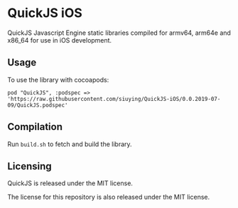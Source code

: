 # QuickJS iOS

QuickJS Javascript Engine static libraries compiled for armv64, arm64e and x86_64 for use in iOS development.

## Usage

To use the library with cocoapods:

```
pod "QuickJS", :podspec => 'https://raw.githubusercontent.com/siuying/QuickJS-iOS/0.0.2019-07-09/QuickJS.podspec'

```

## Compilation

Run `build.sh` to fetch and build the library.

## Licensing

QuickJS is released under the MIT license.

The license for this repository is also released under the MIT license.